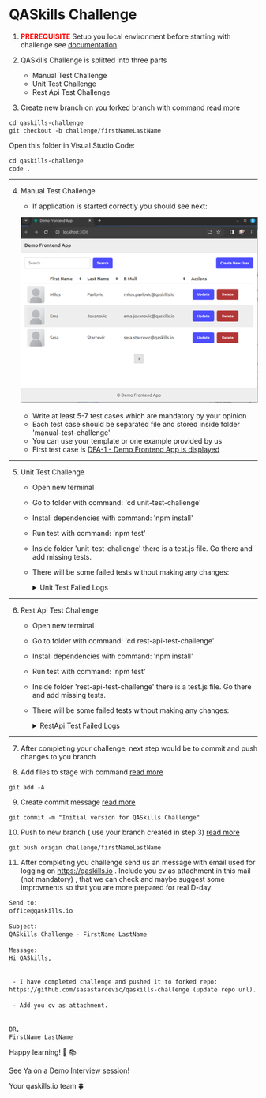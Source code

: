 # QASkills Challenge


1. **<span style="color:red;">PREREQUISITE</span>**
 Setup you local environment before starting with challenge see [documentation](docs/README.md)


2. QASkills Challenge is splitted into three parts

    - Manual Test Challenge
    - Unit Test Challenge
    - Rest Api Test Challenge

3. Create new branch on you forked branch with command [read more](docs/create-branch.md)
```
cd qaskills-challenge
git checkout -b challenge/firstNameLastName
```

Open this folder in Visual Studio Code:
```
cd qaskills-challenge
code .
```

---

4. Manual Test Challenge

    - If application is started correctly you should see next:

    ![alt text](images/demo-fe-app.png)

    - Write at least 5-7 test cases which are mandatory by your opinion
    - Each test case should be separated file and stored inside folder 'manual-test-challenge'
    - You can use your template or one example provided by us
    - First test case is  [DFA-1 - Demo Frontend App is displayed](manual-test-challenge/DFA-1.md)

---

5. Unit Test Challenge

    - Open new terminal
    - Go to folder with command: 'cd unit-test-challenge'
    - Install dependencies with command: 'npm install'
    - Run test with command: 'npm test'
    - Inside folder 'unit-test-challenge' there is a test.js file. Go there and add missing tests.
    - There will be some failed tests without making any changes: 

        <details>
        <summary>Unit Test Failed Logs </summary>
        
        ```bash
        sasas@latitude-5491:~/Development/qaskills-challenge/unit-test-challenge$ npm test

        > unit-test-challenge@1.0.0 test /home/sasas/Development/qaskills-challenge/unit-test-challenge
        > mocha



        Unit tests - that check conversion of a Roman numeral to an integer
            ✓ should return 3 for the Roman numeral "III"
            1) should return 4 for the Roman numeral "IV"
            2) should return 9 for the Roman numeral "IX"
            3) should return 58 for the Roman numeral "LVIII"
            4) should return 1994 for the Roman numeral "MCMXCIV"


        1 passing (5ms)
        4 failing

        1) Unit tests - that check conversion of a Roman numeral to an integer
            should return 4 for the Roman numeral "IV":
            AssertionError [ERR_ASSERTION]: 'remove this line' == 1
            at Context.<anonymous> (test.js:40:12)
            at processImmediate (internal/timers.js:439:21)

        2) Unit tests - that check conversion of a Roman numeral to an integer
            should return 9 for the Roman numeral "IX":
            AssertionError [ERR_ASSERTION]: 'remove this line' == 1
            at Context.<anonymous> (test.js:45:12)
            at processImmediate (internal/timers.js:439:21)

        3) Unit tests - that check conversion of a Roman numeral to an integer
            should return 58 for the Roman numeral "LVIII":
            AssertionError [ERR_ASSERTION]: 'remove this line' == 1
            at Context.<anonymous> (test.js:50:12)
            at processImmediate (internal/timers.js:439:21)

        4) Unit tests - that check conversion of a Roman numeral to an integer
            should return 1994 for the Roman numeral "MCMXCIV":
            AssertionError [ERR_ASSERTION]: 'remove this line' == 1
            at Context.<anonymous> (test.js:55:12)
            at processImmediate (internal/timers.js:439:21)



        npm ERR! Test failed.  See above for more details.


        ```
        </details>


---

6. Rest Api Test Challenge

    - Open new terminal
    - Go to folder with command: 'cd rest-api-test-challenge'
    - Install dependencies with command: 'npm install'
    - Run test with command: 'npm test'
    - Inside folder 'rest-api-test-challenge' there is a test.js file. Go there and add missing tests.
    - There will be some failed tests without making any changes: 

        <details>
        <summary>RestApi Test Failed Logs </summary>
        
        ```bash
        sasas@latitude-5491:~/Development/qaskills-challenge/rest-api-test-challenge$ npm test

        > rest-api-test-challenge@1.0.0 test /home/sasas/Development/qaskills-challenge/rest-api-test-challenge
        > mocha



        Rest Api Tests
            ✓ Get specific post with id 1
            1) Get vehicle with not existin id 9876
            2) Get vehicle with not existin id 9876
            3) Add new post
            4) Add new post with bad request
            5) Update added vehicle


        1 passing (21ms)
        5 failing

        1) Rest Api Tests
            Get vehicle with not existin id 9876:
            AssertionError [ERR_ASSERTION]: 'remove this line' == 1
            at Context.<anonymous> (test.js:19:12)
            at processImmediate (internal/timers.js:439:21)

        2) Rest Api Tests
            Get vehicle with not existin id 9876:
            AssertionError [ERR_ASSERTION]: 'remove this line' == 1
            at Context.<anonymous> (test.js:24:12)
            at processImmediate (internal/timers.js:439:21)

        3) Rest Api Tests
            Add new post:
            AssertionError [ERR_ASSERTION]: 'remove this line' == 1
            at Context.<anonymous> (test.js:29:12)
            at processImmediate (internal/timers.js:439:21)

        4) Rest Api Tests
            Add new post with bad request:
            AssertionError [ERR_ASSERTION]: 'remove this line' == 1
            at Context.<anonymous> (test.js:34:12)
            at processImmediate (internal/timers.js:439:21)

        5) Rest Api Tests
            Update added vehicle:
            AssertionError [ERR_ASSERTION]: 'remove this line' == 1
            at Context.<anonymous> (test.js:39:12)
            at processImmediate (internal/timers.js:439:21)



        npm ERR! Test failed.  See above for more details.

        ```
        </details>

----


7. After completing your challenge, next step would be to commit and push changes to you branch

8. Add files to stage with command [read more](docs/add-all-files-to-stage.md)
```
git add -A
```

9. Create commit message [read more](docs/commit-message.md)
```
git commit -m "Initial version for QASkills Challenge"
```

10. Push to new branch ( use your branch created in step 3) [read more](docs/push-branch.md)
```
git push origin challenge/firstNameLastName
```

11. After completing you challenge send us an message with email used for logging on https://qaskills.io . Include you cv as attachment in this mail (not mandatory) , that we can check and maybe suggest some improvments so that you are more prepared for real D-day:
```
Send to:
office@qaskills.io

Subject:
QASkills Challenge - FirstName LastName

Message:
Hi QASkills,


 - I have completed challenge and pushed it to forked repo: https://github.com/sasastarcevic/qaskills-challenge (update repo url).

 - Add you cv as attachment.


BR,
FirstName LastName

```

Happy learning!  🚀 📚

See Ya on a Demo Interview session!

Your qaskills.io team 🍀